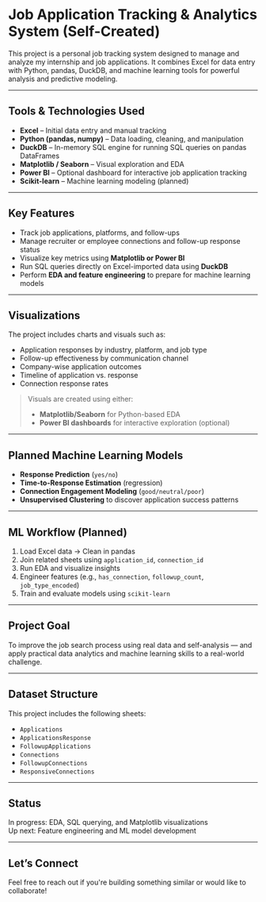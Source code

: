 # Job Application Tracking & Analytics System (Self-Created)

This project is a personal job tracking system designed to manage and analyze my internship and job applications. It combines Excel for data entry with Python, pandas, DuckDB, and machine learning tools for powerful analysis and predictive modeling.

---

## Tools & Technologies Used
- **Excel** – Initial data entry and manual tracking
- **Python (pandas, numpy)** – Data loading, cleaning, and manipulation
- **DuckDB** – In-memory SQL engine for running SQL queries on pandas DataFrames
- **Matplotlib / Seaborn** – Visual exploration and EDA
- **Power BI** – Optional dashboard for interactive job application tracking
- **Scikit-learn** – Machine learning modeling (planned)

---

## Key Features
- Track job applications, platforms, and follow-ups
- Manage recruiter or employee connections and follow-up response status
- Visualize key metrics using **Matplotlib or Power BI**
- Run SQL queries directly on Excel-imported data using **DuckDB**
- Perform **EDA and feature engineering** to prepare for machine learning models

---

## Visualizations
The project includes charts and visuals such as:
- Application responses by industry, platform, and job type
- Follow-up effectiveness by communication channel
- Company-wise application outcomes
- Timeline of application vs. response
- Connection response rates

>  Visuals are created using either:
> - **Matplotlib/Seaborn** for Python-based EDA
> - **Power BI dashboards** for interactive exploration (optional)

---

##  Planned Machine Learning Models
- **Response Prediction** (`yes/no`)
- **Time-to-Response Estimation** (regression)
- **Connection Engagement Modeling** (`good/neutral/poor`)
- **Unsupervised Clustering** to discover application success patterns

---

##  ML Workflow (Planned)
1. Load Excel data → Clean in pandas
2. Join related sheets using `application_id`, `connection_id`
3. Run EDA and visualize insights
4. Engineer features (e.g., `has_connection`, `followup_count`, `job_type_encoded`)
5. Train and evaluate models using `scikit-learn`

---

## Project Goal
To improve the job search process using real data and self-analysis — and apply practical data analytics and machine learning skills to a real-world challenge.

---

## Dataset Structure
This project includes the following sheets:
- `Applications`
- `ApplicationsResponse`
- `FollowupApplications`
- `Connections`
- `FollowupConnections`
- `ResponsiveConnections`

---

## Status
  In progress: EDA, SQL querying, and Matplotlib visualizations  
  Up next: Feature engineering and ML model development

---

## Let’s Connect
Feel free to reach out if you're building something similar or would like to collaborate!
